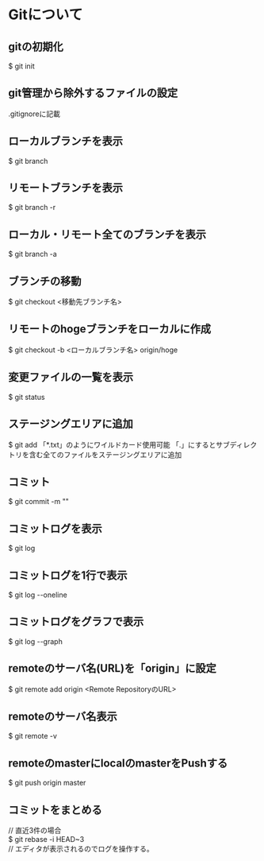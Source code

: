 # Gitについて

## gitの初期化
$ git init

## git管理から除外するファイルの設定
.gitignoreに記載

## ローカルブランチを表示
$ git branch

## リモートブランチを表示
$ git branch -r

## ローカル・リモート全てのブランチを表示
$ git branch -a

## ブランチの移動
$ git checkout <移動先ブランチ名>

## リモートのhogeブランチをローカルに作成
$ git checkout -b <ローカルブランチ名> origin/hoge

## 変更ファイルの一覧を表示
$ git status

## ステージングエリアに追加
$ git add <File Name>
「*.txt」のようにワイルドカード使用可能
「.」にするとサブディレクトリを含む全てのファイルをステージングエリアに追加

## コミット
$ git commit -m "<Commit Message>"

## コミットログを表示
$ git log

## コミットログを1行で表示
$ git log --oneline

## コミットログをグラフで表示
$ git log --graph

## remoteのサーバ名(URL)を「origin」に設定
$ git remote add origin <Remote RepositoryのURL>

## remoteのサーバ名表示
$ git remote -v

## remoteのmasterにlocalのmasterをPushする
$ git push origin master

## コミットをまとめる
// 直近3件の場合<br>
$ git rebase -i HEAD~3<br>
// エディタが表示されるのでログを操作する。


